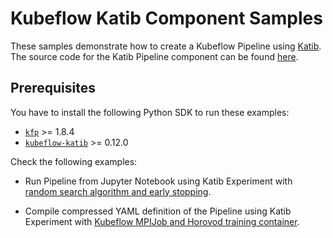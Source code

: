 # Kubeflow Katib Component Samples

These samples demonstrate how to create a Kubeflow Pipeline using
[Katib](https://github.com/kubeflow/katib).
The source code for the Katib Pipeline component can be found
[here](../../../components/kubeflow/katib-launcher).

## Prerequisites

You have to install the following Python SDK to run these examples:

- [`kfp`](https://pypi.org/project/kfp/) >= 1.8.4
- [`kubeflow-katib`](https://pypi.org/project/kubeflow-katib/) >= 0.12.0

Check the following examples:

- Run Pipeline from Jupyter Notebook using Katib Experiment with
  [random search algorithm and early stopping](early-stopping.ipynb).

- Compile compressed YAML definition of the Pipeline using Katib Experiment with
  [Kubeflow MPIJob and Horovod training container](mpi-job-horovod.py).
